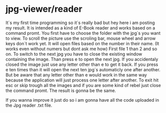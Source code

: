 # jpg-viewer/reader
It´s my first time programming so it´s really bad but hey here i am posting my result.
It is intended as a kind of E-Book reader and works based on a command promt.
You first have to choose the folder with the jpg´s you want to view.
To scroll the picture use the scroling bar, mouse wheel and arrow keys don´t work yet.
It will open files based on the number in their name. (It works even without numers but dont ask me how)
First file 1 than 2 and so on.
To switch to the next jpg you have to close the existing window containing the image.
Than press e to open the next jpg. If you accidentaly closed the image just use any letter other than e to get it back.
If you press e ten times than it will open the next ten jpg´s automaticly one after another.
But be aware that any letter other than e would work in the same way because the application will just process one letter after another.
To exit hit esc or skip trough all the images and if you are some kind of rebel just close the command promt.
The result is gonna be the same.

If you wanna improve it just do so i am gonna have all the code uploaded in the Jpg reader .txt file.
